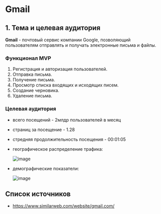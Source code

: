 # Gmail


## 1. Тема и целевая аудитория

**Gmail** - почтовый сервис компании Google, позволяющий пользователям отправлять и получать электронные письма и файлы.

### Функционал MVP

1. Регистрация и авторизация пользователей.
2. Отправка письма.
3. Получение письма.
4. Просмотр списка входящих и исходящих писем.
6. Создание черновика.
7. Удаление письма.

### Целевая аудитория

- всего посещений - 2млдр пользователей в месяц
- страниц за посещение - 1.28
- стредняя продолжительность посещения - 00:01:05
- географическое распределение трафика:
  
  ![image](https://github.com/user-attachments/assets/fc5c4921-6319-437d-8407-6b36a29a4724)
- демографические показатели:
  
  ![image](https://github.com/user-attachments/assets/80d510d1-2564-4b13-99f6-24b766b8d1bf)

## Список источников

- https://www.similarweb.com/website/gmail.com/
